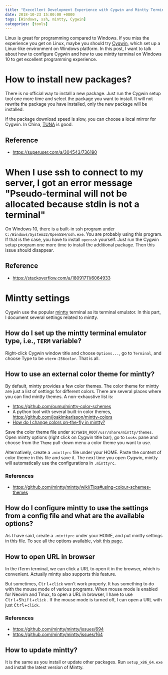 ```yaml
---
title: "Execellent Development Experience with Cygwin and Mintty Terminal on Windows 10"
date: 2018-10-23 15:00:00 +0800
tags: [Windows, ssh, mintty, Cygwin]
categories: [tools]
---
```


Linux is great for programming compared to Windows. If you miss the experience
you get on Linux, maybe you should try [Cygwin](https://www.cygwin.com/), which
set up a Linux-like environment on Windows platform. In this post, I want to
talk about how to configure Cygwin and how to use mintty terminal on Windows 10
to get excellent programming experience.

<!--more-->

# How to install new packages?

There is no official way to install a new package. Just run the Cygwin setup
tool one more time and select the package you want to install. It will not
rewrite the package you have installed, only the new package will be installed.

If the package download speed is slow, you can choose a local mirror for
Cygwin. In China, [TUNA](https://mirror.tuna.tsinghua.edu.cn/help/cygwin/) is
good.

## Reference

+ <https://superuser.com/a/304543/736190>

# When I use ssh to connect to my server, I got an error message "Pseudo-terminal will not be allocated because stdin is not a terminal"

On Windows 10, there is a built-in ssh program under
`C:/Windows/System32/OpenSSH/ssh.exe`. You are probably using this program. If
that is the case, you have to install `openssh` yourself. Just run the Cygwin
setup program one more time to install the additional package. Then this issue
should disappear.

## Reference
+ <https://stackoverflow.com/a/18091711/6064933>

# Mintty settings

Cygwin use the popular [mintty](https://mintty.github.io/) terminal as its
terminal emulator. In this part, I document several settings related to mintty.

## How do I set up the mintty terminal emulator type, i.e., `TERM` variable?

Right-click Cygwin window title and choose `Options...`, go to `Terminal`, and
choose Type to be `xterm-256color`. That is all.


## How to use an external color theme for mintty?

By default, mintty provides a few color themes. The color theme for mintty are
just a list of settings for different colors. There are several places where
you can find mintty themes. A non-exhaustive list is:

+ https://github.com/oumu/mintty-color-schemes
+ A python tool with several built-in color themes, https://github.com/joakimkarlsson/mintty-colors
+ [How do I change colors on-the-fly in mintty?](https://superuser.com/q/223198/736190)

Save the color theme file under `$CYGWIN_ROOT/usr/share/mintty/themes`. Open
mintty options (right click on Cygwin title bar), go to `Looks` pane and choose
from the `Theme` pull-down menu a color theme you want to use.

Alternatively, create a `.minttyrc` file under your HOME. Paste the content of
color theme in this file and save it. The next time you open Cygwin, mintty
will automatically use the configurations in `.minttyrc`.

### References

+ https://github.com/mintty/mintty/wiki/Tips#using-colour-schemes-themes

## How do I configure mintty to use the settings from a config file and what are the available options?

As I have said, create a `.minttyrc` under your HOME, and put mintty settings
in this file. To see all the options available, visit [this page](https://mintty.github.io/mintty.1.html#CONFIGURATION).

## How to open URL in browser

In the iTerm terminal, we can click a URL to open it in the browser, which is
convenient. Actually mintty also supports this feature.

But sometimes, <kbd>Ctrl</kbd>+`click` won't work properly. It has something to
do with the mouse mode of various programs. When mouse mode is enabled for
Neovim and Tmux, to open a URL in browser, I have to use
<kbd>Ctrl</kbd>+<kbd>Shift</kbd>+`click` . If the mouse mode is turned off, I
can open a URL with just <kbd>Ctrl</kbd>+`click`.

### References

+ <https://github.com/mintty/mintty/issues/694>
+ <https://github.com/mintty/mintty/issues/164>

## How to update mintty?

It is the same as you install or update other packages. Run `setup_x86_64.exe`
and install the latest version of Mintty.
